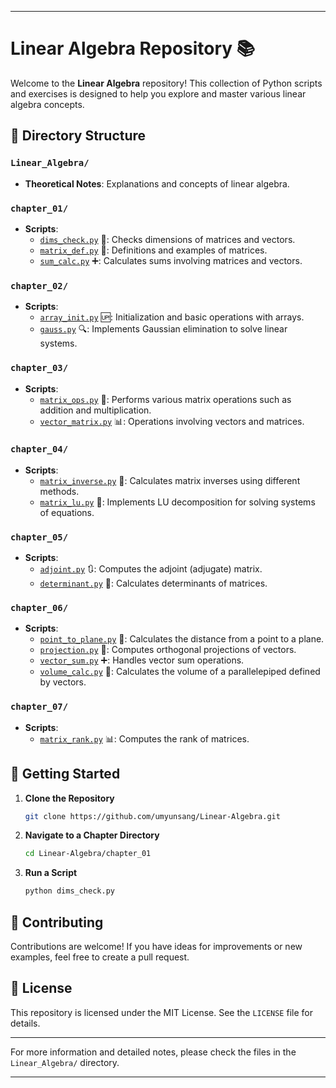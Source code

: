 
---

# Linear Algebra Repository 📚

Welcome to the **Linear Algebra** repository! This collection of Python scripts and exercises is designed to help you explore and master various linear algebra concepts.

## 📁 Directory Structure

### `Linear_Algebra/` 
- **Theoretical Notes**: Explanations and concepts of linear algebra.

### `chapter_01/`
- **Scripts**:
  - [`dims_check.py`](chapter_01/dims_check.py) 🧮: Checks dimensions of matrices and vectors.
  - [`matrix_def.py`](chapter_01/matrix_def.py) 📐: Definitions and examples of matrices.
  - [`sum_calc.py`](chapter_01/sum_calc.py) ➕: Calculates sums involving matrices and vectors.

### `chapter_02/`
- **Scripts**:
  - [`array_init.py`](chapter_02/array_init.py) 🆙: Initialization and basic operations with arrays.
  - [`gauss.py`](chapter_02/gauss.py) 🔍: Implements Gaussian elimination to solve linear systems.

### `chapter_03/`
- **Scripts**:
  - [`matrix_ops.py`](chapter_03/matrix_ops.py) 🔢: Performs various matrix operations such as addition and multiplication.
  - [`vector_matrix.py`](chapter_03/vector_matrix.py) 📊: Operations involving vectors and matrices.

### `chapter_04/`
- **Scripts**:
  - [`matrix_inverse.py`](chapter_04/matrix_inverse.py) 🔄: Calculates matrix inverses using different methods.
  - [`matrix_lu.py`](chapter_04/matrix_lu.py) 🔢: Implements LU decomposition for solving systems of equations.

### `chapter_05/`
- **Scripts**:
  - [`adjoint.py`](chapter_05/adjoint.py) 🔃: Computes the adjoint (adjugate) matrix.
  - [`determinant.py`](chapter_05/determinant.py) 🔢: Calculates determinants of matrices.

### `chapter_06/`
- **Scripts**:
  - [`point_to_plane.py`](chapter_06/point_to_plane.py) 📍: Calculates the distance from a point to a plane.
  - [`projection.py`](chapter_06/projection.py) 📐: Computes orthogonal projections of vectors.
  - [`vector_sum.py`](chapter_06/vector_sum.py) ➕: Handles vector sum operations.
  - [`volume_calc.py`](chapter_06/volume_calc.py) 📏: Calculates the volume of a parallelepiped defined by vectors.

### `chapter_07/`
- **Scripts**:
  - [`matrix_rank.py`](chapter_07/matrix_rank.py) 📊: Computes the rank of matrices.

## 🚀 Getting Started

1. **Clone the Repository**

   ```bash
   git clone https://github.com/umyunsang/Linear-Algebra.git
   ```

2. **Navigate to a Chapter Directory**

   ```bash
   cd Linear-Algebra/chapter_01
   ```

3. **Run a Script**

   ```bash
   python dims_check.py
   ```

## 🤝 Contributing

Contributions are welcome! If you have ideas for improvements or new examples, feel free to create a pull request.

## 📜 License

This repository is licensed under the MIT License. See the `LICENSE` file for details.

---

For more information and detailed notes, please check the files in the `Linear_Algebra/` directory.

---

